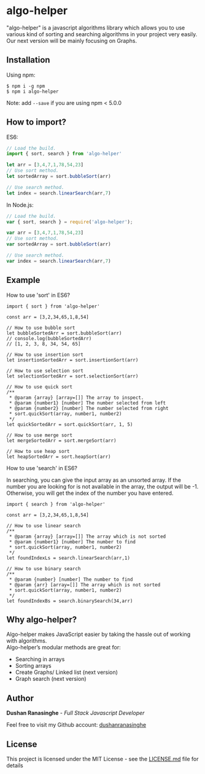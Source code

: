 # algo-helper

"algo-helper" is a javascript algorithms library which allows you to use various kind of sorting and searching algorithms in your project very easily. Our next version will be mainly focusing on Graphs.

## Installation

Using npm:
```shell
$ npm i -g npm
$ npm i algo-helper
```
Note: add `--save` if you are using npm < 5.0.0

## How to import?

ES6:
```js
// Load the build.
import { sort, search } from 'algo-helper'

let arr = [3,4,7,1,78,54,23]
// Use sort method.
let sortedArray = sort.bubbleSort(arr)

// Use search method.
let index = search.linearSearch(arr,7)
```

In Node.js:
```js
// Load the build.
var { sort, search } = require('algo-helper');

var arr = [3,4,7,1,78,54,23]
// Use sort method.
var sortedArray = sort.bubbleSort(arr)

// Use search method.
var index = search.linearSearch(arr,7)
```

## Example

How to use 'sort' in ES6?

```
import { sort } from 'algo-helper'

const arr = [3,2,34,65,1,8,54]

// How to use bubble sort
let bubbleSortedArr = sort.bubbleSort(arr)
// console.log(bubbleSortedArr) 
// [1, 2, 3, 8, 34, 54, 65]

// How to use insertion sort
let insertionSortedArr = sort.insertionSort(arr) 

// How to use selection sort
let selectionSortedArr = sort.selectionSort(arr) 

// How to use quick sort
/**
 * @param {array} [array=[]] The array to inspect.
 * @param {number1} [number] The number selected from left
 * @param {number2} [number] The number selected from right
 * sort.quickSort(array, number1, number2) 
 */
let quickSortedArr = sort.quickSort(arr, 1, 5) 

// How to use merge sort
let mergeSortedArr = sort.mergeSort(arr) 

// How to use heap sort
let heapSortedArr = sort.heapSort(arr)

```

How to use 'search' in ES6?

In searching, you can give the input array as an unsorted array. If the number you are looking for is not available in the array, the output will be -1. Otherwise, you will get the index of the number you have entered.
```
import { search } from 'algo-helper'

const arr = [3,2,34,65,1,8,54]

// How to use linear search
/**
 * @param {array} [array=[]] The array which is not sorted
 * @param {number1} [number] The number to find
 * sort.quickSort(array, number1, number2) 
 */
let foundIndexLs = search.linearSearch(arr,1)

// How to use binary search
/**
 * @param {number} [number] The number to find
 * @param {arr} [array=[]] The array which is not sorted
 * sort.quickSort(array, number1, number2) 
 */
let foundIndexBs = search.binarySearch(34,arr)
```
## Why algo-helper?

Algo-helper makes JavaScript easier by taking the hassle out of working with algorithms.<br>
Algo-helper’s modular methods are great for:

 * Searching in arrays
 * Sorting arrays
 * Create Graphs/ Linked list (next version)
 * Graph search (next version)

## Author

**Dushan Ranasinghe** - *Full Stack Javascript Developer* 

Feel free to visit my Github account: [dushanranasinghe](https://github.com/dushanrandika/)

## License

This project is licensed under the MIT License - see the [LICENSE.md](LICENSE.md) file for details

